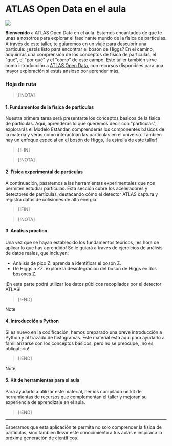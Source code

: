 # ATLAS Open Data en el aula

![](https://atlas.cern/sites/default/files/2024-07/ATLAS-open-data.jpg)

**Bienvenido** a ATLAS Open Data en el aula. Estamos encantados de que te unas a nosotros para explorar el fascinante mundo de la física de partículas. A través de este taller, te guiaremos en un viaje para descubrir una partícula: ¿estás listo para encontrar el bosón de Higgs? En el camino, adquirirás una comprensión de los conceptos de física de partículas, el "qué", el "por qué" y el "cómo" de este campo. Este taller también sirve como introducción a [ATLAS Open Data](http://opendata.atlas.cern/), con recursos disponibles para una mayor exploración si estás ansioso por aprender más.

### Hoja de ruta
> [!NOTA]
#### 1. **Fundamentos de la física de partículas**
Nuestra primera tarea será presentarte los conceptos básicos de la física de partículas. Aquí, aprenderás lo que queremos decir con "partículas", explorarás el Modelo Estándar, comprenderás los componentes básicos de la materia y verás cómo interactúan las partículas en el universo. También hay un enfoque especial en el bosón de Higgs, ¡la estrella de este taller!
> [!FIN]

> [!NOTA]
#### 2. **Física experimental de partículas**
A continuación, pasaremos a las herramientas experimentales que nos permiten estudiar partículas. Esta sección cubre los aceleradores y detectores de partículas, destacando cómo el detector ATLAS captura y registra datos de colisiones de alta energía.
> [!FIN]

> [!NOTA]
#### 3. **Análisis práctico**
Una vez que se hayan establecido los fundamentos teóricos, ¡es hora de aplicar lo que has aprendido! Se le guiará a través de ejercicios de análisis de datos reales, que incluyen:

- Análisis de pico Z: aprenda a identificar el bosón Z.
- De Higgs a ZZ: explore la desintegración del bosón de Higgs en dos bosones Z.

¡En esta parte podrá utilizar los datos públicos recopilados por el detector ATLAS!
> [!END]

> [!NOTE]
#### 4. **Introducción a Python**
Si es nuevo en la codificación, hemos preparado una breve introducción a Python y al trazado de histogramas. Este material está aquí para ayudarlo a familiarizarse con los conceptos básicos, pero no se preocupe, ¡no es obligatorio!
> [!END]

> [!NOTE]
#### 5. **Kit de herramientas para el aula**
Para ayudarlo a utilizar este material, hemos compilado un kit de herramientas de recursos que complementan el taller y mejoran su experiencia de aprendizaje en el aula.
> [!END]

---
Esperamos que esta aplicación te permita no solo comprender la física de partículas, sino también llevar este conocimiento a tus aulas e inspirar a la próxima generación de científicos.